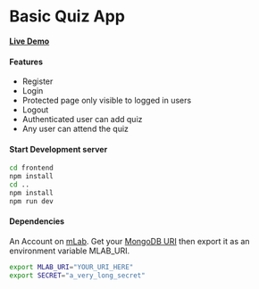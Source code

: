 # Basic Quiz App

**[Live Demo](https://xyz-mern-stack.herokuapp.com/)**

#### Features

- Register
- Login
- Protected page only visible to logged in users
- Logout
- Authenticated user can add quiz
- Any user can attend the quiz

#### Start Development server

```bash
cd frontend
npm install
cd ..
npm install
npm run dev
```

#### Dependencies

An Account on [mLab](https://mlab.com/). Get your [MongoDB URI](https://docs.mlab.com/connecting/) then export it as an environment variable MLAB_URI.

```bash
export MLAB_URI="YOUR_URI_HERE"
export SECRET="a_very_long_secret"
```